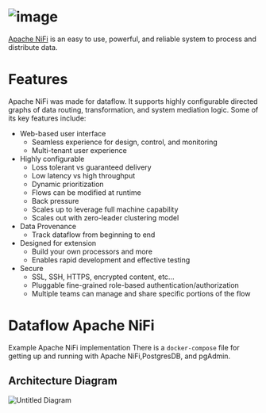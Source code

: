 # ![image](https://user-images.githubusercontent.com/67249292/209466029-acef1ce9-3d74-476c-bcc4-695aec5d9541.png)

[Apache NiFi](https://nifi.apache.org/) is an easy to use, powerful, and reliable system to process and distribute data.

# Features
Apache NiFi was made for dataflow. It supports highly configurable directed graphs of data routing, transformation, and system mediation logic. Some of its key features include:

* Web-based user interface
   * Seamless experience for design, control, and monitoring
   * Multi-tenant user experience
* Highly configurable
  * Loss tolerant vs guaranteed delivery
  * Low latency vs high throughput
  * Dynamic prioritization
  * Flows can be modified at runtime
  * Back pressure
  * Scales up to leverage full machine capability
  * Scales out with zero-leader clustering model
* Data Provenance
  * Track dataflow from beginning to end
* Designed for extension
  * Build your own processors and more
  * Enables rapid development and effective testing
* Secure
  * SSL, SSH, HTTPS, encrypted content, etc...
  * Pluggable fine-grained role-based authentication/authorization
  * Multiple teams can manage and share specific portions of the flow

# Dataflow Apache NiFi

Example Apache NiFi implementation 
There is a `docker-compose` file for getting up and running with Apache NiFi,PostgresDB, and pgAdmin. 

## Architecture Diagram
![Untitled Diagram](https://user-images.githubusercontent.com/67249292/209466508-97b207b9-6f0c-4fee-aae2-f23ff01b9c9b.jpg)
